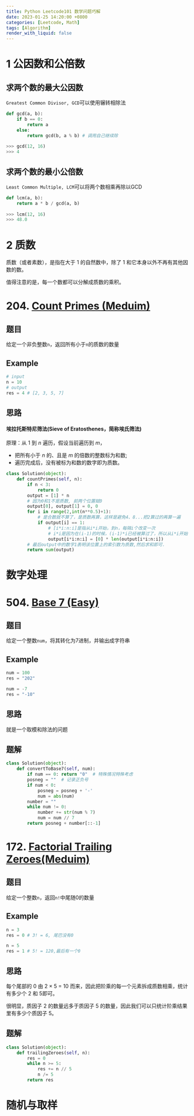 ```yaml
---
title: Python Leetcode101 数学问题巧解
date: 2023-01-25 14:20:00 +0800
categories: [Leetcode, Math]
tags: [Algorithm]
render_with_liquid: false
---
```


# 1 公因数和公倍数

## 求两个数的最大公因数

`Greatest Common Divisor, GCD`可以使用辗转相除法

```python
def gcd(a, b):
    if b == 0:
        return a
    else:
        return gcd(b, a % b) # 调用自己继续除
        
>>> gcd(12, 16)
>>> 4
```

## 求两个数的最小公倍数

`Least Common Multiple, LCM`可以将两个数相乘再除以GCD

```python
def lcm(a, b):
    return a * b / gcd(a, b)
 
>>> lcm(12, 16)
>>> 48.0
```

# 2 质数

质数（或者素数），是指在大于 1 的自然数中，除了 1 和它本身以外不再有其他因数的数。

值得注意的是，每一个数都可以分解成质数的乘积。

# 204. [Count Primes (Meduim)](https://leetcode.cn/problems/count-primes/)

## 题目

给定一个非负整数`n`，返回所有小于`n`的质数的数量

## Example

```python
# input
n = 10
# output
res = 4 # [2, 3, 5, 7]
```

## 思路

#### 埃拉托斯特尼筛法(Sieve of Eratosthenes，简称埃氏筛法)

原理：从 1 到 *n* 遍历，假设当前遍历到 *m*，

- 把所有小于 *n* 的、且是 *m* 的倍数的整数标为和数;
- 遍历完成后，没有被标为和数的数字即为质数。

```python
class Solution(object):
    def countPrimes(self, n):
        if n < 3:
            return 0     
        output = [1] * n
        # 因为0和1不是质数, 前两个位置赋0
        output[0], output[1] = 0, 0
        for i in range(2,int(n**0.5)+1): 
          	# 是合数就不算了，是质数再算，这样是避免4、8...把2算过的再算一遍
            if output[i] == 1:
                # [i*i:n:i]是指从i*i开始，到n，每隔i个改变一次
                # i*i是因为在(i-1)的时候，(i-1)*i已经被算过了，所以从i*i开始
                output[i*i:n:i] = [0] * len(output[i*i:n:i])
        # 最后output中的数字1表明该位置上的索引数为质数,然后求和即可.
        return sum(output)
```



# 数字处理

# 504. [Base 7 (Easy)](https://leetcode.cn/problems/base-7/)

## 题目

给定一个整数`num`，将其转化为7进制，并输出成字符串

## Example

```python
num = 100
res = "202"

num = -7
res = "-10"
```



## 思路

就是一个取模和除法的问题

## 题解

```python
class Solution(object):
    def convertToBase7(self, num):
        if num == 0: return "0"  # 特殊情况特殊考虑
        posneg = ""  # 记录正负号
        if num < 0:
            posneg = posneg + '-'
            num = abs(num)
        number = ""
        while num != 0:
            number += str(num % 7)
            num = num // 7
        return posneg + number[::-1]
```



# 172. [Factorial Trailing Zeroes(Meduim)](https://leetcode.cn/problems/factorial-trailing-zeroes/)

## 题目

给定一个整数`n`，返回`n!`中尾随0的数量

## Example

```python
n = 3
res = 0 # 3! = 6, 尾巴没有0

n = 5
res = 1 # 5! = 120,最后有一个0
```

## 思路

每个尾部的 0 由 2 × 5 = 10 而来，因此把阶乘的每一个元素拆成质数相乘，统计有多少个 2 和 5即可。

很明显，质因子 2 的数量远多于质因子 5 的数量，因此我们可以只统计阶乘结果里有多少个质因子 5。

## 题解

```python
class Solution(object):
    def trailingZeroes(self, n):
        res = 0
        while n >= 5:
            res += n // 5
            n /= 5
        return res
```



# 随机与取样

# 